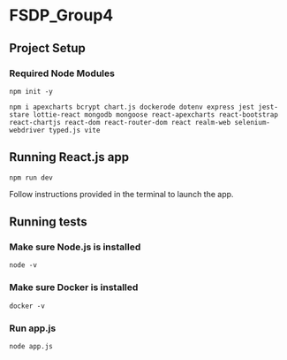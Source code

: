 # FSDP_Group4

## Project Setup

### Required Node Modules
```shell
npm init -y
```

```shell
npm i apexcharts bcrypt chart.js dockerode dotenv express jest jest-stare lottie-react mongodb mongoose react-apexcharts react-bootstrap react-chartjs react-dom react-router-dom react realm-web selenium-webdriver typed.js vite
```

## Running React.js app
```shell
npm run dev
```

Follow instructions provided in the terminal to launch the app.

## Running tests

### Make sure Node.js is installed
```shell
node -v
```

### Make sure Docker is installed
```shell
docker -v
```

### Run app.js
```shell
node app.js
```
